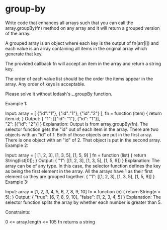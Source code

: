 # group-by 
Write code that enhances all arrays such that you can call the array.groupBy(fn) method on any array and it will return a grouped version of the array.

A grouped array is an object where each key is the output of fn(arr[i]) and each value is an array containing all items in the original array which generate that key.

The provided callback fn will accept an item in the array and return a string key.

The order of each value list should be the order the items appear in the array. Any order of keys is acceptable.

Please solve it without lodash's _.groupBy function.

 

Example 1:

Input: 
array = [
  {"id":"1"},
  {"id":"1"},
  {"id":"2"}
], 
fn = function (item) { 
  return item.id; 
}
Output: 
{ 
  "1": [{"id": "1"}, {"id": "1"}],   
  "2": [{"id": "2"}] 
}
Explanation:
Output is from array.groupBy(fn).
The selector function gets the "id" out of each item in the array.
There are two objects with an "id" of 1. Both of those objects are put in the first array.
There is one object with an "id" of 2. That object is put in the second array.
Example 2:

Input: 
array = [
  [1, 2, 3],
  [1, 3, 5],
  [1, 5, 9]
]
fn = function (list) { 
  return String(list[0]); 
}
Output: 
{ 
  "1": [[1, 2, 3], [1, 3, 5], [1, 5, 9]] 
}
Explanation:
The array can be of any type. In this case, the selector function defines the key as being the first element in the array. 
All the arrays have 1 as their first element so they are grouped together.
{
  "1": [[1, 2, 3], [1, 3, 5], [1, 5, 9]]
}
Example 3:

Input: 
array = [1, 2, 3, 4, 5, 6, 7, 8, 9, 10]
fn = function (n) { 
  return String(n > 5);
}
Output:
{
  "true": [6, 7, 8, 9, 10],
  "false": [1, 2, 3, 4, 5]
}
Explanation:
The selector function splits the array by whether each number is greater than 5.
 

Constraints:

0 <= array.length <= 105
fn returns a string
